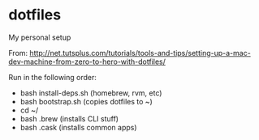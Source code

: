 dotfiles
========

My personal setup

From: http://net.tutsplus.com/tutorials/tools-and-tips/setting-up-a-mac-dev-machine-from-zero-to-hero-with-dotfiles/

Run in the following order:

- bash install-deps.sh (homebrew, rvm, etc)
- bash bootstrap.sh (copies dotfiles to ~)
- cd ~/
- bash .brew (installs CLI stuff)
- bash .cask (installs common apps)
